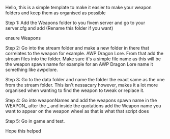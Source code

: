 Hello, this is a simple template to make it easier to make your weapon folders and keep them as organised as possible

Step 1: Add the Weapons folder to you fivem server and go to your server.cfg and add (Rename this folder if you want)

ensure Weapons

Step 2: Go into the stream folder and make a new folder in there that correlates to the weapon for example. AWP Dragon Lore. From that add the stream files into the folder. Make sure it's a simple file name as this will be the weapon spawn name for example for an AWP Dragon Lore name it something like awpdlore.

Step 3: Go to the data folder and name the folder the exact same as the one from the stream folder. This isn't nessacary however, makes it a lot more organised when wanting to find the weapon to tweak or replace it.

Step 4: Go into weaponNames and add the weapons spawn name in the WEAPON_ after the _ and inside the quotations add the Weapon name you want to appear on the weapon wheel as that is what that script does

Step 5: Go in game and test.

Hope this helped